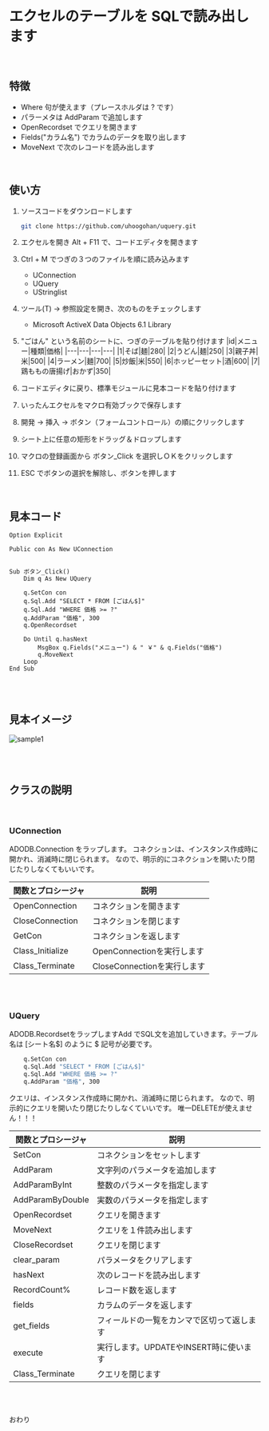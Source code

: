 # エクセルのテーブルを SQLで読み出します
<br>

## 特徴
* Where 句が使えます（プレースホルダは ? です）
* パラーメタは AddParam で追加します
* OpenRecordset でクエリを開きます
* Fields("カラム名") でカラムのデータを取り出します
* MoveNext で次のレコードを読み出します
 
<br>
 
## 使い方

1. ソースコードをダウンロードします
   ``` bash
   git clone https://github.com/uhoogohan/uquery.git
   ```
1. エクセルを開き Alt + F11 で、コードエディタを開きます
 
1. Ctrl + M でつぎの３つのファイルを順に読み込みます
   * UConnection
   * UQuery
   * UStringlist
1. ツール(T) -> 参照設定を開き、次のものをチェックします
   * Microsoft ActiveX Data Objects 6.1 Library
1. "ごはん" という名前のシートに、つぎのテーブルを貼り付けます
   |id|メニュー|種類|価格|
   |---|---|---|---|
   |1|そば|麺|280|
   |2|うどん|麺|250|
   |3|親子丼|米|500|
   |4|ラーメン|麺|700|
   |5|炒飯|米|550|
   |6|ホッピーセット|酒|600|
   |7|鶏ももの唐揚げ|おかず|350|
1. コードエディタに戻り、標準モジュールに見本コードを貼り付けます
1. いったんエクセルをマクロ有効ブックで保存します
1. 開発 -> 挿入 -> ボタン（フォームコントロール）の順にクリックします
1. シート上に任意の矩形をドラッグ＆ドロップします
1. マクロの登録画面から ボタン_Click を選択しＯＫをクリックします
1. ESC でボタンの選択を解除し、ボタンを押します
 
<br>
 
## 見本コード
 
```vba
Option Explicit

Public con As New UConnection


Sub ボタン_Click()
    Dim q As New UQuery

    q.SetCon con
    q.Sql.Add "SELECT * FROM [ごはん$]"
    q.Sql.Add "WHERE 価格 >= ?"
    q.AddParam "価格", 300
    q.OpenRecordset

    Do Until q.hasNext
        MsgBox q.Fields("メニュー") & " ￥" & q.Fields("価格")
        q.MoveNext
    Loop
End Sub
```

<br><br>
## 見本イメージ
![sample1](https://cdn-ak.f.st-hatena.com/images/fotolife/u/uhoo/20181123/20181123162004.gif)
 
 
<br><br>
## クラスの説明
 
<br>
 
### UConnection
 

ADODB.Connection をラップします。
コネクションは、インスタンス作成時に開かれ、消滅時に閉じられます。
なので、明示的にコネクションを開いたり閉じたりしなくてもいいです。
 
 
|関数とプロシージャ|説明|
|---|---|
|OpenConnection|コネクションを開きます|	
|CloseConnection|コネクションを閉じます|
|GetCon|コネクションを返します|
|Class_Initialize|OpenConnectionを実行します|
|Class_Terminate|CloseConnectionを実行します|
 
<br><br>
 
### UQuery
 

ADODB.RecordsetをラップしますAdd でSQL文を追加していきます。テーブル名は [シート名$] のように $ 記号が必要です。
 
``` vb
    q.SetCon con
    q.Sql.Add "SELECT * FROM [ごはん$]"
    q.Sql.Add "WHERE 価格 >= ?"
    q.AddParam "価格", 300
```
 
クエリは、インスタンス作成時に開かれ、消滅時に閉じられます。
なので、明示的にクエリを開いたり閉じたりしなくていいです。
唯一DELETEが使えません！！！
 
 
|関数とプロシージャ|説明|
|---|---|
|SetCon|コネクションをセットします|
|AddParam|文字列のパラメータを追加します|
|AddParamByInt|整数のパラメータを指定します|
|AddParamByDouble|実数のパラメータを指定します|
|OpenRecordset|クエリを開きます|
|MoveNext|クエリを１件読み出します|
|CloseRecordset|クエリを閉じます|
|clear_param|パラメータをクリアします|
|hasNext|次のレコードを読み出します|
|RecordCount%|レコード数を返します|
|fields|カラムのデータを返します|
|get_fields|フィールドの一覧をカンマで区切って返します|
|execute|実行します。UPDATEやINSERT時に使います|
|Class_Terminate|クエリを閉じます|
 
<br><br>
 
 
おわり
